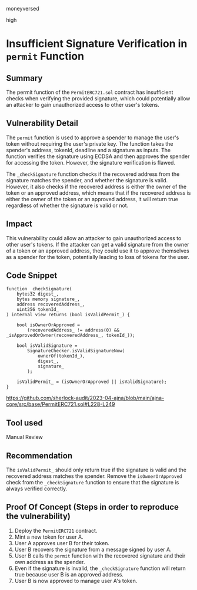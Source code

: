 moneyversed

high

# Insufficient Signature Verification in `permit` Function

## Summary

The permit function of the `PermitERC721.sol` contract has insufficient checks when verifying the provided signature, which could potentially allow an attacker to gain unauthorized access to other user's tokens.

## Vulnerability Detail

The `permit` function is used to approve a spender to manage the user's token without requiring the user's private key. The function takes the spender's address, tokenId, deadline and a signature as inputs. The function verifies the signature using ECDSA and then approves the spender for accessing the token. However, the signature verification is flawed.

The `_checkSignature` function checks if the recovered address from the signature matches the spender, and whether the signature is valid. However, it also checks if the recovered address is either the owner of the token or an approved address, which means that if the recovered address is either the owner of the token or an approved address, it will return true regardless of whether the signature is valid or not.

## Impact

This vulnerability could allow an attacker to gain unauthorized access to other user's tokens. If the attacker can get a valid signature from the owner of a token or an approved address, they could use it to approve themselves as a spender for the token, potentially leading to loss of tokens for the user.

## Code Snippet

```solidity
function _checkSignature(
    bytes32 digest_,
    bytes memory signature_,
    address recoveredAddress_,
    uint256 tokenId_
) internal view returns (bool isValidPermit_) {

    bool isOwnerOrApproved =
        (recoveredAddress_ != address(0) && _isApprovedOrOwner(recoveredAddress_, tokenId_));

    bool isValidSignature =
        SignatureChecker.isValidSignatureNow(
            ownerOf(tokenId_),
            digest_,
            signature_
        );

    isValidPermit_ = (isOwnerOrApproved || isValidSignature);
}
```

https://github.com/sherlock-audit/2023-04-ajna/blob/main/ajna-core/src/base/PermitERC721.sol#L228-L249

## Tool used

Manual Review

## Recommendation

The `isValidPermit_` should only return true if the signature is valid and the recovered address matches the spender. Remove the `isOwnerOrApproved` check from the `_checkSignature` function to ensure that the signature is always verified correctly.

## Proof Of Concept (Steps in order to reproduce the vulnerability)

1. Deploy the `PermitERC721` contract.
2. Mint a new token for user A.
3. User A approves user B for their token.
4. User B recovers the signature from a message signed by user A.
5. User B calls the `permit` function with the recovered signature and their own address as the spender.
6. Even if the signature is invalid, the `_checkSignature` function will return true because user B is an approved address.
7. User B is now approved to manage user A's token.